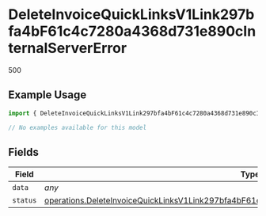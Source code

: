 # DeleteInvoiceQuickLinksV1Link297bfa4bF61c4c7280a4368d731e890cInternalServerError

500

## Example Usage

```typescript
import { DeleteInvoiceQuickLinksV1Link297bfa4bF61c4c7280a4368d731e890cInternalServerError } from "@dhaba/safepay-ts/models/errors";

// No examples available for this model
```

## Fields

| Field                                                                                                                                                                                                                  | Type                                                                                                                                                                                                                   | Required                                                                                                                                                                                                               | Description                                                                                                                                                                                                            |
| ---------------------------------------------------------------------------------------------------------------------------------------------------------------------------------------------------------------------- | ---------------------------------------------------------------------------------------------------------------------------------------------------------------------------------------------------------------------- | ---------------------------------------------------------------------------------------------------------------------------------------------------------------------------------------------------------------------- | ---------------------------------------------------------------------------------------------------------------------------------------------------------------------------------------------------------------------- |
| `data`                                                                                                                                                                                                                 | *any*                                                                                                                                                                                                                  | :heavy_minus_sign:                                                                                                                                                                                                     | N/A                                                                                                                                                                                                                    |
| `status`                                                                                                                                                                                                               | [operations.DeleteInvoiceQuickLinksV1Link297bfa4bF61c4c7280a4368d731e890cInternalServerErrorStatus](../../models/operations/deleteinvoicequicklinksv1link297bfa4bf61c4c7280a4368d731e890cinternalservererrorstatus.md) | :heavy_minus_sign:                                                                                                                                                                                                     | N/A                                                                                                                                                                                                                    |